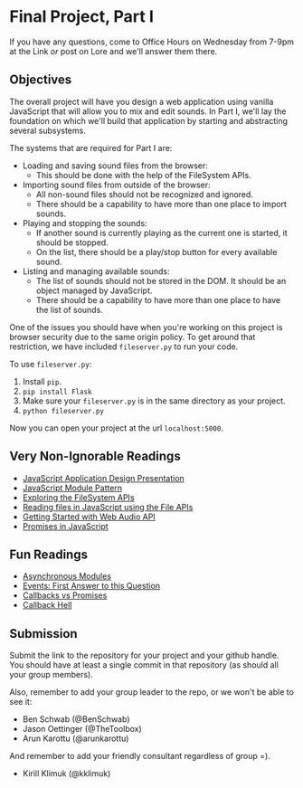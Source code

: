 # Final Project, Part I
If you have any questions, come to Office Hours on Wednesday from 7-9pm at the Link *or* post on Lore and we'll answer them there.

## Objectives
The overall project will have you design a web application using vanilla JavaScript that will allow you to mix and edit sounds. In Part I, we'll lay the foundation on which we'll build that application by starting and abstracting several subsystems.

The systems that are required for Part I are:

- Loading and saving sound files from the browser:
	+ This should be done with the help of the FileSystem APIs.
- Importing sound files from outside of the browser:
	+ All non-sound files should not be recognized and ignored.
	+ There should be a capability to have more than one place to import sounds.
- Playing and stopping the sounds:
	+ If another sound is currently playing as the current one is started, it should be stopped.
	+ On the list, there should be a play/stop button for every available sound.
- Listing and managing available sounds:
	+ The list of sounds should not be stored in the DOM. It should be an object managed by JavaScript.
	+ There should be a capability to have more than one place to have the list of sounds.

One of the issues you should have when you're working on this project is browser security due to the same origin policy. To get around that restriction, we have included `fileserver.py` to run your code.

To use `fileserver.py`:

1. Install `pip`.
2. `pip install Flask`
3. Make sure your `fileserver.py` is in the same directory as your project.
4. `python fileserver.py`

Now you can open your project at the url `localhost:5000`.

## Very Non-Ignorable Readings
- [JavaScript Application Design Presentation](http://bit.ly/wahc-7)
- [JavaScript Module Pattern](http://www.adequatelygood.com/JavaScript-Module-Pattern-In-Depth.html)
- [Exploring the FileSystem APIs](http://www.html5rocks.com/en/tutorials/file/filesystem/)
- [Reading files in JavaScript using the File APIs](http://www.html5rocks.com/en/tutorials/file/dndfiles/)
- [Getting Started with Web Audio API](http://www.html5rocks.com/en/tutorials/webaudio/intro/)
- [Promises in JavaScript](http://www.html5rocks.com/en/tutorials/es6/promises/#!)

## Fun Readings
- [Asynchronous Modules](http://requirejs.org/docs/whyamd.html)
- [Events: First Answer to this Question](http://programmers.stackexchange.com/questions/221542/event-driven-vs-reference-driven-programming-i-e-in-javascript)
- [Callbacks vs Promises](https://blog.jcoglan.com/2013/03/30/callbacks-are-imperative-promises-are-functional-nodes-biggest-missed-opportunity/)
- [Callback Hell](http://callbackhell.com/)

## Submission
Submit the link to the repository for your project and your github handle. You should have at least a single commit in that repository (as should all your group members).

Also, remember to add your group leader to the repo, or we won't be able to see it:

- Ben Schwab (@BenSchwab)
- Jason Oettinger (@TheToolbox)
- Arun Karottu (@arunkarottu)

And remember to add your friendly consultant regardless of group =).

- Kirill Klimuk (@kklimuk)